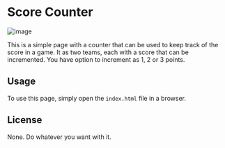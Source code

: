 
# Score Counter
![image](https://user-images.githubusercontent.com/109253977/194994364-6305297c-a10b-43db-adc9-e5b794ca72e0.png)



This is a simple page with a counter that can be used to keep track of the score in a game.
It as two teams, each with a score that can be incremented.
You have option to increment as 1, 2 or 3 points.

## Usage

To use this page, simply open the `index.html` file in a browser.

## License

None. Do whatever you want with it.
